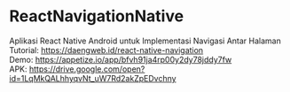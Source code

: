 # ReactNavigationNative
Aplikasi React Native Android untuk Implementasi Navigasi Antar Halaman<br> 
Tutorial: https://daengweb.id/react-native-navigation<br>
Demo: https://appetize.io/app/bfvh91ja4rp00y2dy78jddy7fw<br>
APK: https://drive.google.com/open?id=1LqMkQALhhyqvNt_uW7Rd2akZpEDvchny
